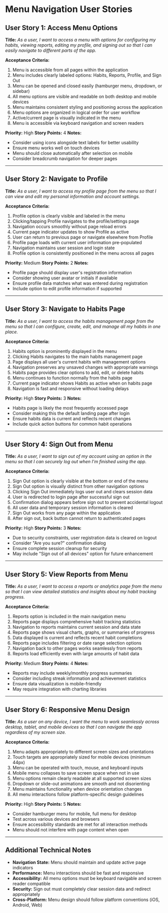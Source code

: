 # Menu Navigation User Stories

## User Story 1: Access Menu Options

**Title:**
_As a user, I want to access a menu with options for configuring my habits, viewing reports, editing my profile, and signing out so that I can easily navigate to different parts of the app._

**Acceptance Criteria:**
1. Menu is accessible from all pages within the application
2. Menu includes clearly labeled options: Habits, Reports, Profile, and Sign Out
3. Menu can be opened and closed easily (hamburger menu, dropdown, or sidebar)
4. All menu options are visible and readable on both desktop and mobile devices
5. Menu maintains consistent styling and positioning across the application
6. Menu options are organized in logical order for user workflow
7. Active/current page is visually indicated in the menu
8. Menu is accessible via keyboard navigation and screen readers

**Priority:** High
**Story Points:** 4
**Notes:**
- Consider using icons alongside text labels for better usability
- Ensure menu works well on touch devices
- Menu should close automatically after selection on mobile
- Consider breadcrumb navigation for deeper pages

---

## User Story 2: Navigate to Profile

**Title:**
_As a user, I want to access my profile page from the menu so that I can view and edit my personal information and account settings._

**Acceptance Criteria:**
1. Profile option is clearly visible and labeled in the menu
2. Clicking/tapping Profile navigates to the profile/settings page
3. Navigation occurs smoothly without page reload errors
4. Current page indicator updates to show Profile as active
5. User can return to previous page or navigate elsewhere from Profile
6. Profile page loads with current user information pre-populated
7. Navigation maintains user session and login state
8. Profile option is consistently positioned in the menu across all pages

**Priority:** Medium
**Story Points:** 2
**Notes:**
- Profile page should display user's registration information
- Consider showing user avatar or initials if available
- Ensure profile data matches what was entered during registration
- Include option to edit profile information if supported

---

## User Story 3: Navigate to Habits Page

**Title:**
_As a user, I want to access the habits management page from the menu so that I can configure, create, edit, and manage all my habits in one place._

**Acceptance Criteria:**
1. Habits option is prominently displayed in the menu
2. Clicking Habits navigates to the main habits management page
3. Page displays all user's current habits with management options
4. Navigation preserves any unsaved changes with appropriate warnings
5. Habits page provides clear options to add, edit, or delete habits
6. Menu continues to function normally from the habits page
7. Current page indicator shows Habits as active when on habits page
8. Navigation is fast and responsive without loading delays

**Priority:** High
**Story Points:** 3
**Notes:**
- Habits page is likely the most frequently accessed page
- Consider making this the default landing page after login
- Ensure habits data is current and reflects recent changes
- Include quick action buttons for common habit operations

---

## User Story 4: Sign Out from Menu

**Title:**
_As a user, I want to sign out of my account using an option in the menu so that I can securely log out when I'm finished using the app._

**Acceptance Criteria:**
1. Sign Out option is clearly visible at the bottom or end of the menu
2. Sign Out option is visually distinct from other navigation options
3. Clicking Sign Out immediately logs user out and clears session data
4. User is redirected to login page after successful sign out
5. Confirmation dialog appears before sign out to prevent accidental logout
6. All user data and temporary session information is cleared
7. Sign Out works from any page within the application
8. After sign out, back button cannot return to authenticated pages

**Priority:** High
**Story Points:** 3
**Notes:**
- Due to security constraints, user registration data is cleared on logout
- Consider "Are you sure?" confirmation dialog
- Ensure complete session cleanup for security
- May include "Sign out of all devices" option for future enhancement

---

## User Story 5: View Reports from Menu

**Title:**
_As a user, I want to access a reports or analytics page from the menu so that I can view detailed statistics and insights about my habit tracking progress._

**Acceptance Criteria:**
1. Reports option is included in the main navigation menu
2. Reports page displays comprehensive habit tracking statistics
3. Navigation to reports maintains current session and data state
4. Reports page shows visual charts, graphs, or summaries of progress
5. Data displayed is current and reflects recent habit completions
6. Reports page includes filtering or date range selection options
7. Navigation back to other pages works seamlessly from reports
8. Reports load efficiently even with large amounts of habit data

**Priority:** Medium
**Story Points:** 4
**Notes:**
- Reports may include weekly/monthly progress summaries
- Consider including streak information and achievement statistics
- Ensure data visualization is mobile-friendly
- May require integration with charting libraries

---

## User Story 6: Responsive Menu Design

**Title:**
_As a user on any device, I want the menu to work seamlessly across desktop, tablet, and mobile devices so that I can navigate the app regardless of my screen size._

**Acceptance Criteria:**
1. Menu adapts appropriately to different screen sizes and orientations
2. Touch targets are appropriately sized for mobile devices (minimum 44px)
3. Menu can be operated with touch, mouse, and keyboard inputs
4. Mobile menu collapses to save screen space when not in use
5. Menu options remain clearly readable at all supported screen sizes
6. Dropdown or slide-out animations are smooth and not disorienting
7. Menu maintains functionality when device orientation changes
8. All menu interactions follow platform-specific design guidelines

**Priority:** High
**Story Points:** 5
**Notes:**
- Consider hamburger menu for mobile, full menu for desktop
- Test across various devices and browsers
- Ensure accessibility standards are met for all interaction methods
- Menu should not interfere with page content when open

---

## Additional Technical Notes

- **Navigation State:** Menu should maintain and update active page indicators
- **Performance:** Menu interactions should be fast and responsive
- **Accessibility:** All menu options must be keyboard navigable and screen reader compatible
- **Security:** Sign out must completely clear session data and redirect appropriately
- **Cross-Platform:** Menu design should follow platform conventions (iOS, Android, Web)
